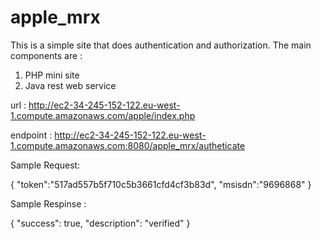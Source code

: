 # apple_mrx

This is a simple site that does authentication and authorization.
The main components are :
1. PHP mini site
2. Java rest web service

url :
http://ec2-34-245-152-122.eu-west-1.compute.amazonaws.com/apple/index.php


endpoint : 
http://ec2-34-245-152-122.eu-west-1.compute.amazonaws.com:8080/apple_mrx/autheticate

Sample Request:

{
	"token":"517ad557b5f710c5b3661cfd4cf3b83d",
	"msisdn":"9696868"
}

Sample Respinse :

{
    "success": true,
    "description": "verified"
}
